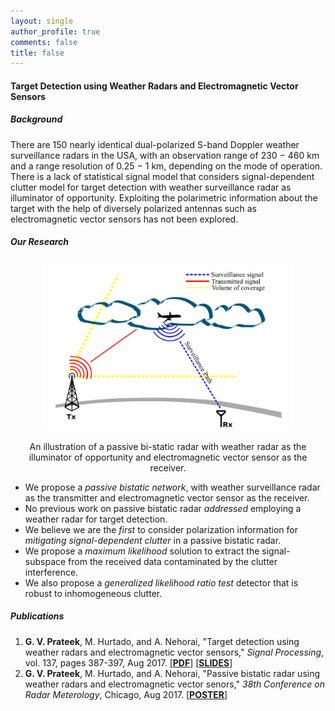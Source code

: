 ```yaml
---
layout: single
author_profile: true
comments: false
title: false
---
```


#### Target Detection using Weather Radars and Electromagnetic Vector Sensors
##### Background
There are 150 nearly identical dual-polarized S-band Doppler weather surveillance radars in the USA, with an observation range of 230 − 460 km and a range resolution of 0.25 − 1 km, depending on the mode of operation. There is a lack of statistical signal model that considers signal-dependent clutter model for target detection with weather surveillance radar as illuminator of opportunity. Exploiting the polarimetric information about the target with the help of diversely polarized antennas such as electromagnetic vector sensors has not been explored.

##### Our Research
<p align="center"><img src="/research/wradaremvs/motivation.png" width="400" height="270"/></p>
<p align="center">An illustration of a passive bi-static radar with weather radar as the illuminator of opportunity and electromagnetic vector sensor as the receiver.</p>

* We propose a _passive bistatic network_, with weather surveillance radar as the transmitter and electromagnetic vector sensor as the receiver.
* No previous work on passive bistatic radar _addressed_ employing a weather radar for target detection.
* We believe we are the _first_ to consider polarization information for _mitigating signal-dependent clutter_ in a passive bistatic radar.
* We propose a _maximum likelihood_ solution to extract the signal-subspace from the received data contaminated by the clutter interference.
* We also propose a _generalized likelihood ratio test_ detector that is robust to inhomogeneous clutter.

##### Publications
1. **G. V. Prateek**, M. Hurtado, and A. Nehorai, "Target detection using weather radars and electromagnetic vector sensors," _Signal Processing_, vol. 137, pages 387-397, Aug 2017. [[**PDF**]](/research/wradaremvs/pdfs/[SigProc]Prateek_et_al-2017-Target_detection_using_weather_radar_and_EMVS.pdf) [[**SLIDES**]](/research/wradaremvs/pdfs/[Slides]Prateek_2017-Target_detection_using_weather_radar_and_EMVS.pdf)
2. **G. V. Prateek**, M. Hurtado, and A. Nehorai, "Passive bistatic radar using weather radars and electromagnetic vector senors," _38th Conference on Radar Meterology_, Chicago, Aug 2017. [[**POSTER**]](/research/wradaremvs/pdfs/[Poster]Prateek_2017-Target_detection_using_weather_radar_and_EMVS.pdf)